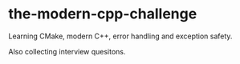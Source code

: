 # the-modern-cpp-challenge

Learning CMake, modern C++, error handling and exception safety.

Also collecting interview quesitons.
